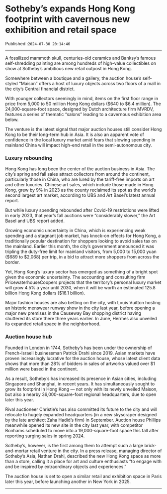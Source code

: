 # Sotheby’s expands Hong Kong footprint with cavernous new exhibition and retail space

Published :`2024-07-30 20:14:46`

---

A fossilized mammoth skull, centuries-old ceramics and Banksy’s famous self-shredding painting are among hundreds of high-value collectibles on show at Sotheby’s ambitious new retail outpost in Hong Kong.

Somewhere between a boutique and a gallery, the auction house’s self-styled “Maison” offers a host of luxury objects across two floors of a mall in the city’s Central financial district.

With younger collectors seemingly in mind, items on the first floor range in price from 5,000 to 50 million Hong Kong dollars ($640 to $6.4 million). The 24,000-square-foot space, designed by Dutch architecture firm MVRDV, features a series of thematic “salons” leading to a cavernous exhibition area below.

The venture is the latest signal that major auction houses still consider Hong Kong to be their long-term hub in Asia. It is also an apparent vote of confidence in the local luxury market amid fears that slowing spending in mainland China will impact high-end retail in the semi-autonomous city.

### Luxury rebounding

Hong Kong has long been the center of the auction business in Asia. The city’s spring and fall sales attract collectors from around the continent, particularly those in China, who are lured by the tariff-free imports on art and other luxuries. Chinese art sales, which include those made in Hong Kong, grew by 9% in 2023 as the county reclaimed its spot as the world’s second largest art market, according to UBS and Art Basel’s latest annual report.

But while luxury spending rebounded after Covid-19 restrictions were lifted in early 2023, that year’s fall auctions were “considerably slower,” the Art Basel and UBS report added.

Growing economic uncertainty in China, which is experiencing weak spending and a stagnant job market, has knock-on effects for Hong Kong, a traditionally popular destination for shoppers looking to avoid sales tax on the mainland. Earlier this month, the city’s government announced it was tripling the duty-free limit for mainland visitors, from 5,000 to 15,000 yuan ($689 to $2,068) per trip, in a bid to attract more shoppers from across the border.

Yet, Hong Kong’s luxury sector has emerged as something of a bright spot given the economic uncertainty. The accounting and consulting firm PricewaterhouseCoopers projects that the territory’s personal luxury market will grow 4.5% a year until 2030, when it will be worth an estimated 125.8 billion Hong Kong dollars ($16.1 billion).

Major fashion houses are also betting on the city, with Louis Vuitton hosting an historic menswear runway show in the city last year, before opening a major new premises in the Causeway Bay shopping district having shuttered its store there three years earlier. In June, Hermès also unveiled its expanded retail space in the neighborhood.

### Auction house hub

Founded in London in 1744, Sotheby’s has been under the ownership of French-Israeli businessman Patrick Drahi since 2019. Asian markets have proven increasingly lucrative for the auction house, whose latest client data shows that more than 28% of bidders in sales of artworks valued over $1 million were based in the continent.

As a result, Sotheby’s has increased its presence in Asian cities, including Singapore and Shanghai, in recent years. It has simultaneously sought to grow its footprint in Hong Kong — not only with its newly unveiled Maison, but also a nearby 36,000-square-foot regional headquarters, due to open later this year.

Rival auctioneer Christie’s has also committed its future to the city and will relocate to hugely expanded headquarters (in a new skyscraper designed by the late architect Zaha Hadid’s firm) in September. Auction house Phillips meanwhile opened its new site in the city last year, with competitor Bonhams scheduled to move into a 19,000-square-foot space this fall after reporting surging sales in spring 2024.

Sotheby’s, however, is the first among them to attempt such a large brick-and-mortar retail venture in the city. In a press release, managing director of Sotheby’s Asia, Nathan Drahi, described the new Hong Kong space as more than a store, calling it a place for art and culture enthusiasts “to engage with and be inspired by extraordinary objects and experiences.”

The auction house is set to open a similar retail and exhibition space in Paris later this year, before launching another in New York in 2025.

---

